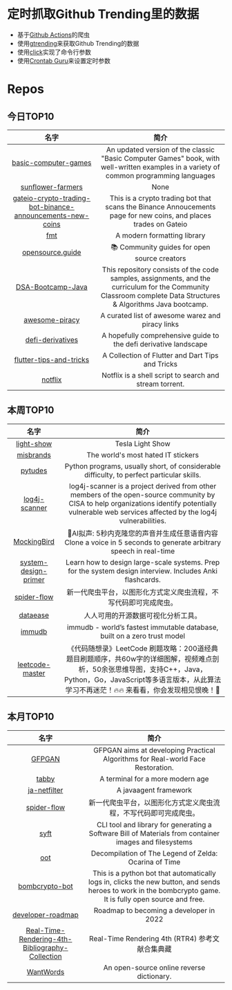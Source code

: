 # 定时抓取Github Trending里的数据
* 基于[Github Actions](https://docs.github.com/en/actions)的爬虫
* 使用[gtrending](https://github.com/hedythedev/gtrending)来获取Github Trending的数据
* 使用[click](https://github.com/pallets/click)实现了命令行参数
* 使用[Crontab Guru](https://crontab.guru/)来设置定时参数

# Repos
## 今日TOP10 
<!-- START OF DAILY_TOP10_REPOS -->
| 名字 | 简介 |
| :----: | :----: |
| [basic-computer-games](https://github.com/coding-horror/basic-computer-games) | An updated version of the classic "Basic Computer Games" book, with well-written examples in a variety of common programming languages |
| [sunflower-farmers](https://github.com/sunflower-farmers/sunflower-farmers) | None |
| [gateio-crypto-trading-bot-binance-announcements-new-coins](https://github.com/CyberPunkMetalHead/gateio-crypto-trading-bot-binance-announcements-new-coins) | This is a crypto trading bot that scans the Binance Annoucements page for new coins, and places trades on Gateio |
| [fmt](https://github.com/fmtlib/fmt) | A modern formatting library |
| [opensource.guide](https://github.com/github/opensource.guide) | 📚 Community guides for open source creators |
| [DSA-Bootcamp-Java](https://github.com/kunal-kushwaha/DSA-Bootcamp-Java) | This repository consists of the code samples, assignments, and the curriculum for the Community Classroom complete Data Structures & Algorithms Java bootcamp. |
| [awesome-piracy](https://github.com/Igglybuff/awesome-piracy) | A curated list of awesome warez and piracy links |
| [defi-derivatives](https://github.com/0xperp/defi-derivatives) | A hopefully comprehensive guide to the defi derivative landscape |
| [flutter-tips-and-tricks](https://github.com/vandadnp/flutter-tips-and-tricks) | A Collection of Flutter and Dart Tips and Tricks |
| [notflix](https://github.com/Bugswriter/notflix) | Notflix is a shell script to search and stream torrent. |
<!-- END OF DAILY_TOP10_REPOS -->

## 本周TOP10
<!-- START OF WEEKLY_TOP10_REPOS -->
| 名字 | 简介 |
| :----: | :----: |
| [light-show](https://github.com/teslamotors/light-show) | Tesla Light Show |
| [misbrands](https://github.com/mkrl/misbrands) | The world's most hated IT stickers |
| [pytudes](https://github.com/norvig/pytudes) | Python programs, usually short, of considerable difficulty, to perfect particular skills. |
| [log4j-scanner](https://github.com/cisagov/log4j-scanner) | log4j-scanner is a project derived from other members of the open-source community by CISA to help organizations identify potentially vulnerable web services affected by the log4j vulnerabilities. |
| [MockingBird](https://github.com/babysor/MockingBird) | 🚀AI拟声: 5秒内克隆您的声音并生成任意语音内容 Clone a voice in 5 seconds to generate arbitrary speech in real-time |
| [system-design-primer](https://github.com/donnemartin/system-design-primer) | Learn how to design large-scale systems. Prep for the system design interview. Includes Anki flashcards. |
| [spider-flow](https://github.com/ssssssss-team/spider-flow) | 新一代爬虫平台，以图形化方式定义爬虫流程，不写代码即可完成爬虫。 |
| [dataease](https://github.com/dataease/dataease) | 人人可用的开源数据可视化分析工具。 |
| [immudb](https://github.com/codenotary/immudb) | immudb - world’s fastest immutable database, built on a zero trust model |
| [leetcode-master](https://github.com/youngyangyang04/leetcode-master) | 《代码随想录》LeetCode 刷题攻略：200道经典题目刷题顺序，共60w字的详细图解，视频难点剖析，50余张思维导图，支持C++，Java，Python，Go，JavaScript等多语言版本，从此算法学习不再迷茫！🔥🔥 来看看，你会发现相见恨晚！🚀 |
<!-- END OF WEEKLY_TOP10_REPOS -->

## 本月TOP10
<!-- START OF MONTHLY_TOP10_REPOS -->
| 名字 | 简介 |
| :----: | :----: |
| [GFPGAN](https://github.com/TencentARC/GFPGAN) | GFPGAN aims at developing Practical Algorithms for Real-world Face Restoration. |
| [tabby](https://github.com/Eugeny/tabby) | A terminal for a more modern age |
| [ja-netfilter](https://github.com/ja-netfilter/ja-netfilter) | A javaagent framework |
| [spider-flow](https://github.com/ssssssss-team/spider-flow) | 新一代爬虫平台，以图形化方式定义爬虫流程，不写代码即可完成爬虫。 |
| [syft](https://github.com/anchore/syft) | CLI tool and library for generating a Software Bill of Materials from container images and filesystems |
| [oot](https://github.com/zeldaret/oot) | Decompilation of The Legend of Zelda: Ocarina of Time |
| [bombcrypto-bot](https://github.com/mpcabete/bombcrypto-bot) | This is a python bot that automatically logs in, clicks the new button, and sends heroes to work in the bombcrypto game. It is fully open source and free. |
| [developer-roadmap](https://github.com/kamranahmedse/developer-roadmap) | Roadmap to becoming a developer in 2022 |
| [Real-Time-Rendering-4th-Bibliography-Collection](https://github.com/QianMo/Real-Time-Rendering-4th-Bibliography-Collection) | Real-Time Rendering 4th (RTR4) 参考文献合集典藏 | Collection of <Real-Time Rendering 4th (RTR4)> Bibliography / Reference |
| [WantWords](https://github.com/thunlp/WantWords) | An open-source online reverse dictionary. |
<!-- END OF MONTHLY_TOP10_REPOS -->
